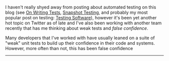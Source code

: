 I haven't really shyed away from posting about automated testing on this blog
(see [On Writing Tests](/2022/june/on-writing-tests),
[Snapshot Testing](/2019/march/snapshot-testing), and probably my most popular
post on testing: [Testing Software](/2018/december/testing-software)), however
it's been yet another hot topic on Twitter as of late and I've also been working
with another team recently that has me thinking about weak tests and _false
confidence_.

Many developers that I've worked with have usually leaned on a suite of "weak"
unit tests to build up their confidence in their code and systems. However, more
often than not, this has been false confidence

---
